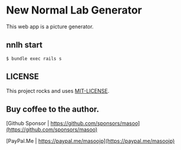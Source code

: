 # New Normal Lab Generator

This web app is a picture generator.

## nnlh start

```shell
$ bundle exec rails s
```

## LICENSE
This project rocks and uses [MIT-LICENSE](/LICENSE).

## Buy coffee to the author.

[Github Sponsor | https://github.com/sponsors/masoo](https://github.com/sponsors/masoo)

[PayPal.Me | https://paypal.me/masoojp](https://paypal.me/masoojp)
